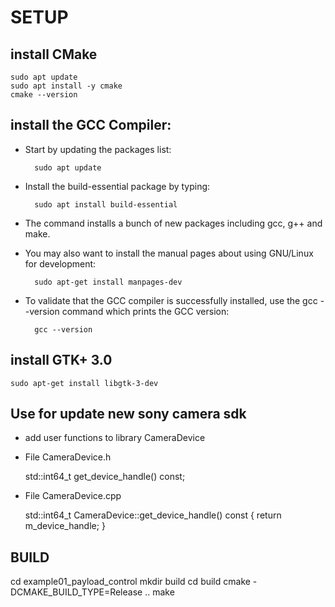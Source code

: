# SETUP

## install CMake

    sudo apt update
    sudo apt install -y cmake
    cmake --version

## install the GCC Compiler:

- Start by updating the packages list:

        sudo apt update

- Install the build-essential package by typing:

        sudo apt install build-essential

- The command installs a bunch of new packages including gcc, g++ and make.

- You may also want to install the manual pages about using GNU/Linux for development:

        sudo apt-get install manpages-dev

- To validate that the GCC compiler is successfully installed, use the gcc --version command which prints the GCC version:

        gcc --version

## install GTK+ 3.0
    sudo apt-get install libgtk-3-dev

## Use for update new sony camera sdk
- add user functions  to library CameraDevice
+ File CameraDevice.h 

    std::int64_t get_device_handle() const;

+ File CameraDevice.cpp

    std::int64_t CameraDevice::get_device_handle() const
    {
        return m_device_handle;
    }

## BUILD

cd example01_payload_control
mkdir build
cd build
cmake -DCMAKE_BUILD_TYPE=Release ..
make
